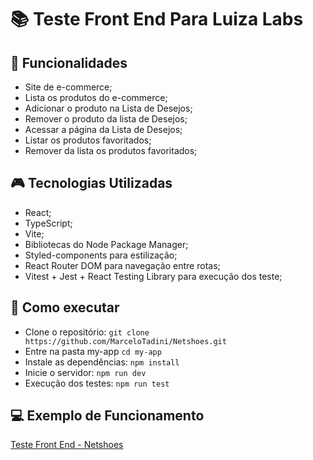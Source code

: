 # :books: Teste Front End Para Luiza Labs


## :mag_right: Funcionalidades 
* Site de e-commerce;
* Lista os produtos do e-commerce;
* Adicionar o produto na Lista de Desejos;
* Remover o produto da lista de Desejos;
* Acessar a página da Lista de Desejos;
* Listar os produtos favoritados;
* Remover da lista os produtos favoritados;

##  :video_game: Tecnologias Utilizadas 
* React;
* TypeScript;
* Vite;
* Bibliotecas do Node Package Manager;
* Styled-components para estilização;
* React Router DOM para navegação entre rotas;
* Vitest + Jest + React Testing Library para execução dos teste;

## :rocket: Como executar 
* Clone o repositório:
```` git clone https://github.com/MarceloTadini/Netshoes.git ````
* Entre na pasta my-app ```` cd my-app ````
* Instale as dependências: ```` npm install ````
* Inicie o servidor: ```` npm run dev ````
* Execução dos testes: ```` npm run test ````

## :computer: Exemplo de Funcionamento
[Teste Front End - Netshoes](https://netshoes-eight.vercel.app/)
